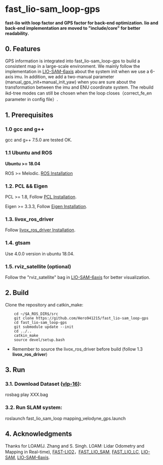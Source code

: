 # fast_lio-sam_loop-gps
**fast-lio with loop factor and GPS factor for back-end optimization. lio and back-end implementation are moved to "include/core" for better readability.**

## 0. Features
GPS information is integrated into fast_lio-sam_loop-gps to build a consistent map in a large-scale environment. We mainly follow the implementation in [LIO-SAM-6axis](https://github.com/JokerJohn/LIO_SAM_6AXIS) about the system init when we use a 6-axis imu. In addition, we add a two-manual parameter (manual_gps_init+manual_init_yaw) when you are sure about the transformation between the imu and ENU coordinate system. The rebuild ikd-tree modes can still be chosen when the loop closes（correct_fe_en parameter in config file）. 

## 1. Prerequisites
### 1.0 **gcc** and **g++**

gcc and g++ 7.5.0 are tested OK. 

### 1.1 **Ubuntu** and **ROS**
**Ubuntu >= 18.04**

ROS    >= Melodic. [ROS Installation](http://wiki.ros.org/ROS/Installation)

### 1.2. **PCL && Eigen**
PCL    >= 1.8,   Follow [PCL Installation](http://www.pointclouds.org/downloads/linux.html).

Eigen  >= 3.3.3, Follow [Eigen Installation](http://eigen.tuxfamily.org/index.php?title=Main_Page).

### 1.3. **livox_ros_driver**
Follow [livox_ros_driver Installation](https://github.com/Livox-SDK/livox_ros_driver).

### 1.4. **gtsam**

Use 4.0.0 version in ubuntu 18.04.

### 1.5. **rviz_satellite** (optional)

Follow the "rviz_satellite" bag in [LIO-SAM-6axis](https://github.com/JokerJohn/LIO_SAM_6AXIS) for better visualization. 

## 2. Build

Clone the repository and catkin_make:

```
    cd ~/$A_ROS_DIR$/src
    git clone https://github.com/Hero941215/fast_lio-sam_loop-gps
    cd fast_lio-sam_loop-gps
    git submodule update --init
    cd ../..
    catkin_make
    source devel/setup.bash
```
- Remember to source the livox_ros_driver before build (follow 1.3 **livox_ros_driver**)

## 3. Run

### 3.1. Download Dataset ([vlp-16](https://github.com/JokerJohn/LIO_SAM_6AXIS)): 

rosbag play XXX.bag

### 3.2. Run SLAM system: 

roslaunch fast_lio_sam_loop mapping_velodyne_gps.launch

## 4. Acknowledgments

Thanks for LOAM(J. Zhang and S. Singh. LOAM: Lidar Odometry and Mapping in Real-time), [FAST-LIO2](https://github.com/hku-mars/FAST_LIO)，[FAST_LIO_SAM](https://github.com/kahowang/FAST_LIO_SAM), [FAST_LIO_LC](https://github.com/yanliang-wang/FAST_LIO_LC), [LIO-SAM](https://github.com/TixiaoShan/LIO-SAM), [LIO-SAM-6axis](https://github.com/JokerJohn/LIO_SAM_6AXIS).

